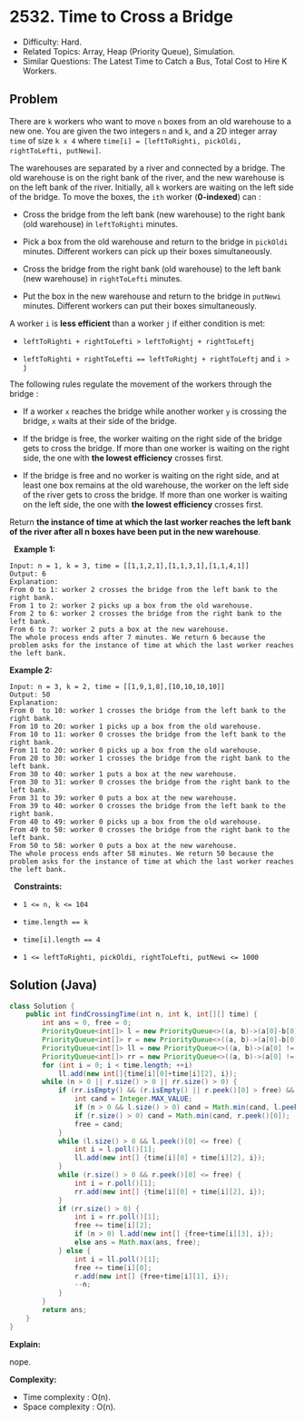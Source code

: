 # 2532. Time to Cross a Bridge

- Difficulty: Hard.
- Related Topics: Array, Heap (Priority Queue), Simulation.
- Similar Questions: The Latest Time to Catch a Bus, Total Cost to Hire K Workers.

## Problem

There are ```k``` workers who want to move ```n``` boxes from an old warehouse to a new one. You are given the two integers ```n``` and ```k```, and a 2D integer array ```time``` of size ```k x 4``` where ```time[i] = [leftToRighti, pickOldi, rightToLefti, putNewi]```.

The warehouses are separated by a river and connected by a bridge. The old warehouse is on the right bank of the river, and the new warehouse is on the left bank of the river. Initially, all ```k``` workers are waiting on the left side of the bridge. To move the boxes, the ```ith``` worker (**0-indexed**) can :


	
- Cross the bridge from the left bank (new warehouse) to the right bank (old warehouse) in ```leftToRighti``` minutes.
	
- Pick a box from the old warehouse and return to the bridge in ```pickOldi``` minutes. Different workers can pick up their boxes simultaneously.
	
- Cross the bridge from the right bank (old warehouse) to the left bank (new warehouse) in ```rightToLefti``` minutes.
	
- Put the box in the new warehouse and return to the bridge in ```putNewi``` minutes. Different workers can put their boxes simultaneously.


A worker ```i``` is **less efficient** than a worker ```j``` if either condition is met:


	
- ```leftToRighti + rightToLefti > leftToRightj + rightToLeftj```
	
- ```leftToRighti + rightToLefti == leftToRightj + rightToLeftj``` and ```i > j```


The following rules regulate the movement of the workers through the bridge :


	
- If a worker ```x``` reaches the bridge while another worker ```y``` is crossing the bridge, ```x``` waits at their side of the bridge.
	
- If the bridge is free, the worker waiting on the right side of the bridge gets to cross the bridge. If more than one worker is waiting on the right side, the one with **the lowest efficiency** crosses first.
	
- If the bridge is free and no worker is waiting on the right side, and at least one box remains at the old warehouse, the worker on the left side of the river gets to cross the bridge. If more than one worker is waiting on the left side, the one with **the lowest efficiency** crosses first.


Return **the instance of time at which the last worker **reaches the left bank** of the river after all n boxes have been put in the new warehouse**.

 
**Example 1:**

```
Input: n = 1, k = 3, time = [[1,1,2,1],[1,1,3,1],[1,1,4,1]]
Output: 6
Explanation: 
From 0 to 1: worker 2 crosses the bridge from the left bank to the right bank.
From 1 to 2: worker 2 picks up a box from the old warehouse.
From 2 to 6: worker 2 crosses the bridge from the right bank to the left bank.
From 6 to 7: worker 2 puts a box at the new warehouse.
The whole process ends after 7 minutes. We return 6 because the problem asks for the instance of time at which the last worker reaches the left bank.
```

**Example 2:**

```
Input: n = 3, k = 2, time = [[1,9,1,8],[10,10,10,10]]
Output: 50
Explanation: 
From 0  to 10: worker 1 crosses the bridge from the left bank to the right bank.
From 10 to 20: worker 1 picks up a box from the old warehouse.
From 10 to 11: worker 0 crosses the bridge from the left bank to the right bank.
From 11 to 20: worker 0 picks up a box from the old warehouse.
From 20 to 30: worker 1 crosses the bridge from the right bank to the left bank.
From 30 to 40: worker 1 puts a box at the new warehouse.
From 30 to 31: worker 0 crosses the bridge from the right bank to the left bank.
From 31 to 39: worker 0 puts a box at the new warehouse.
From 39 to 40: worker 0 crosses the bridge from the left bank to the right bank.
From 40 to 49: worker 0 picks up a box from the old warehouse.
From 49 to 50: worker 0 crosses the bridge from the right bank to the left bank.
From 50 to 58: worker 0 puts a box at the new warehouse.
The whole process ends after 58 minutes. We return 50 because the problem asks for the instance of time at which the last worker reaches the left bank.
```

 
**Constraints:**


	
- ```1 <= n, k <= 104```
	
- ```time.length == k```
	
- ```time[i].length == 4```
	
- ```1 <= leftToRighti, pickOldi, rightToLefti, putNewi <= 1000```



## Solution (Java)

```java
class Solution {
    public int findCrossingTime(int n, int k, int[][] time) {
        int ans = 0, free = 0; 
        PriorityQueue<int[]> l = new PriorityQueue<>((a, b)->(a[0]-b[0])); 
        PriorityQueue<int[]> r = new PriorityQueue<>((a, b)->(a[0]-b[0])); 
        PriorityQueue<int[]> ll = new PriorityQueue<>((a, b)->(a[0] != b[0] ? b[0]-a[0] : b[1]-a[1]));
        PriorityQueue<int[]> rr = new PriorityQueue<>((a, b)->(a[0] != b[0] ? b[0]-a[0] : b[1]-a[1])); 
        for (int i = 0; i < time.length; ++i) 
            ll.add(new int[]{time[i][0]+time[i][2], i}); 
        while (n > 0 || r.size() > 0 || rr.size() > 0) {
            if (rr.isEmpty() && (r.isEmpty() || r.peek()[0] > free) && (n == 0 || ll.isEmpty() && (l.isEmpty() || l.peek()[0] > free))) {
                int cand = Integer.MAX_VALUE; 
                if (n > 0 && l.size() > 0) cand = Math.min(cand, l.peek()[0]); 
                if (r.size() > 0) cand = Math.min(cand, r.peek()[0]); 
                free = cand; 
            }
            while (l.size() > 0 && l.peek()[0] <= free) {
                int i = l.poll()[1]; 
                ll.add(new int[] {time[i][0] + time[i][2], i}); 
            }
            while (r.size() > 0 && r.peek()[0] <= free) {
                int i = r.poll()[1]; 
                rr.add(new int[] {time[i][0] + time[i][2], i}); 
            }
            if (rr.size() > 0) {
                int i = rr.poll()[1]; 
                free += time[i][2]; 
                if (n > 0) l.add(new int[] {free+time[i][3], i}); 
                else ans = Math.max(ans, free); 
            } else {
                int i = ll.poll()[1]; 
                free += time[i][0]; 
                r.add(new int[] {free+time[i][1], i}); 
                --n; 
            }
        }
        return ans; 
    }
}
```

**Explain:**

nope.

**Complexity:**

* Time complexity : O(n).
* Space complexity : O(n).
